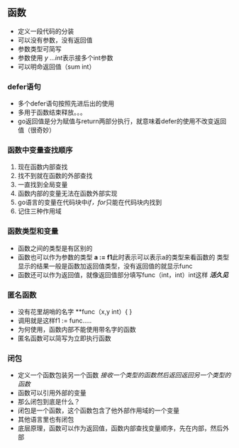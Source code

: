 ## 函数

* 定义一段代码的分装
* 可以没有参数，没有返回值
* 参数类型可简写
* 参数使用 *y ...int*表示接多个int参数
* 可以明命返回值（sum int）

### defer语句

* 多个defer语句按照先进后出的使用
* 多用于函数结束释放。。。
* go返回值是分为赋值与return两部分执行，就意味着defer的使用不改变返回值（很奇妙）

### 函数中变量查找顺序

1. 现在函数内部查找
2. 找不到就在函数的外部查找
3. 一直找到全局变量
4. 函数内部的变量无法在函数外部实现
5. go语言的变量在代码块中*if，for*只能在代码块内找到
6. 记住三种作用域

### 函数类型和变量

*  函数之间的类型是有区别的
* 函数也可以作为参数的类型 **a := f1**此时表示可以表示a的类型来看函数的 类型 显示的结果一般是函数加返回值类型，没有返回值的就显示func
* 函数还可以作为返回值，就像返回值部分填写func（int，int）int这样 ***活久见***

###  匿名函数

* 没有花里胡哨的名字 **func（x,y int）{ }
* 调用就是这样f1 := func.....
* 为何使用，函数内部不能使用带名字的函数
* 匿名函数可以简写为立即执行函数

### 闭包

* 定义一个函数包装另一个函数 *接收一个类型的函数然后返回返回另一个类型的函数* 
* 函数可以引用外部的变量
* 那么闭包到底是什么？
* 闭包是一个函数，这个函数包含了他外部作用域的一个变量
* 其他语言里也有闭包
* 底层原理，函数可以作为返回值，函数内部查找变量顺序，先在内部，然后外部